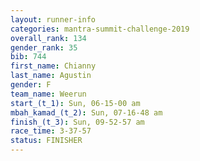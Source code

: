 ```yaml
---
layout: runner-info 
categories: mantra-summit-challenge-2019 
overall_rank: 134
gender_rank: 35
bib: 744
first_name: Chianny
last_name: Agustin
gender: F
team_name: Weerun
start_(t_1): Sun, 06-15-00 am
mbah_kamad_(t_2): Sun, 07-16-48 am
finish_(t_3): Sun, 09-52-57 am
race_time: 3-37-57
status: FINISHER
---
```

